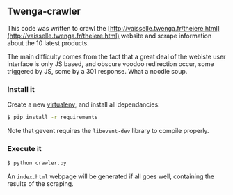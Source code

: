 ## Twenga-crawler

This code was written to crawl the [http://vaisselle.twenga.fr/theiere.html](http://vaisselle.twenga.fr/theiere.html)
website and scrape information about the 10 latest products.

The main difficulty comes from the fact that a great deal of the webiste user interface is only JS based,
and obscure voodoo redirection occur, some triggered by JS, some by a 301 response.
What a noodle soup.

### Install it
Create a new [virtualenv](http://pypi.python.org/pypi/virtualenv), and install all dependancies:

```bash
$ pip install -r requirements
```

Note that gevent requires the `libevent-dev` library to compile properly.

### Execute it
```bash
$ python crawler.py
```

An `index.html` webpage will be generated if all goes well, containing the results of the scraping.
  